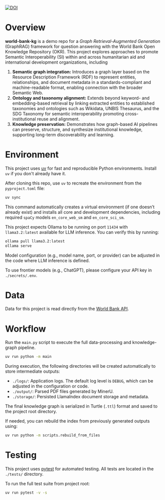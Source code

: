 [![DOI](https://zenodo.org/badge/1027898631.svg)](https://doi.org/10.5281/zenodo.17350646)
# Overview
**world-bank-kg** is a demo repo for a *Graph Retrieval-Augmented Generation* (GraphRAG) framework for question answering with the World Bank Open Knowledge Repository (OKR). This project explores approaches to promote Semantic Interoperability (SI) within and across humanitarian aid and international development organizations, including 
1. **Semantic graph integration:** Introduces a graph layer based on the Resource Description Framework (RDF) to represent entities, relationships, and document metadata in a standards-compliant and machine-readable format, enabling connection with the broader Semantic Web.
2. **Ontology and taxonomy alignment:** Extends beyond keyword- and embedding-based retrieval by linking extracted entities to established taxonomies and ontologies such as Wikidata, UNBIS Thesaurus, and the SDG Taxonomy for semantic interoperability promoting cross-institutional reuse and alignment.
3. **Knowledge preservation:** Demonstrates how graph-based AI pipelines can preserve, structure, and synthesize institutional knowledge, supporting long-term discoverability and learning.

# Environment
This project uses [uv](https://docs.astral.sh/uv/) for fast and reproducible Python environments. Install `uv` if you don't already have it.

After cloning this repo, use `uv` to recreate the environment from the `pyproject.toml` file:

```bash
uv sync
```

This command automatically creates a virtual environment (if one doesn’t already exist) and installs all core and development dependencies, including required `spaCy` models `en_core_web_sm` and `en_core_sci_sm`.

This project expects Ollama to be running on port `11434` with `llama3.2:latest` available for LLM inference. You can verify this by running:

```bash
ollama pull llama3.2:latest
ollama serve
```

Model configuration (e.g., model name, port, or provider) can be adjusted in the code where LLM inference is defined.

To use frontier models (e.g., ChatGPT), please configure your API key in `./secrets/.env`.

# Data
Data for this project is read directly from the [World Bank API](https://documents.worldbank.org/en/publication/documents-reports/api).

# Workflow
Run the `main.py` script to execute the full data-processing and knowledge-graph pipeline.

```bash
uv run python -m main
```

During execution, the following directories will be created automatically to store intermediate outputs:
- `./logs/`: Application logs. The default log level is `DEBUG`, which can be adjusted in the configuration or code.
- `./output/`: Parsed PDF files generated by MinerU.
- `./storage/`: Persisted LlamaIndex document storage and metadata. 

The final knowledge graph is serialized in Turtle (`.ttl`) format and saved to the project root directory.

If needed, you can rebuild the index from previously generated outputs using:

```bash
uv run python -m scripts.rebuild_from_files
```

# Testing
This project uses [pytest](https://docs.pytest.org/en/stable/) for automated testing. All tests are located in the `./tests/` directory.

To run the full test suite from project root:

```bash
uv run pytest -v -s
```
